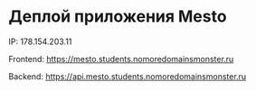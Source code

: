 # Деплой приложения Mesto

IP: 178.154.203.11

Frontend: https://mesto.students.nomoredomainsmonster.ru

Backend: https://api.mesto.students.nomoredomainsmonster.ru
